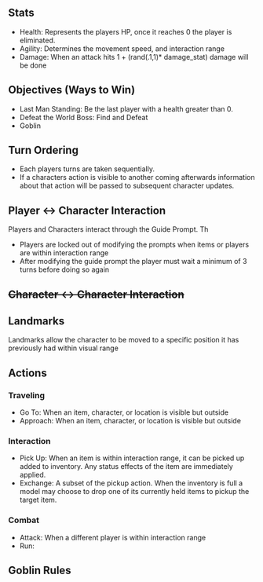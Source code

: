 
## Stats
* Health: Represents the players HP, once it reaches 0 the player is eliminated. 
* Agility: Determines the movement speed, and interaction range 
* Damage: When an attack hits 1 + (rand(.1,1)* damage_stat) damage will be done 

## Objectives (Ways to Win)
* Last Man Standing: Be the last player with a health greater than 0. 
* Defeat the World Boss: Find and Defeat 
* Goblin 

## Turn Ordering
* Each players turns are taken sequentially.
* If a characters action is visible to another coming afterwards information about that action will be passed to subsequent character updates.

## Player <-> Character Interaction
Players and Characters interact through the Guide Prompt. Th
* Players are locked out of modifying the prompts when items or players are within interaction range
* After modifying the guide prompt the player must wait a minimum of 3 turns before doing so again 

## ~~Character <-> Character Interaction~~

## Landmarks
Landmarks allow the character to be moved to a specific position it has previously had within visual range

## Actions
### Traveling
* Go To: When an item, character, or location is visible but outside 
* Approach: When an item, character, or location is visible but outside 

### Interaction
* Pick Up: When an item is within interaction range, it can be picked up added to inventory. Any status effects of the item are immediately applied.
* Exchange: A subset of the pickup action. When the inventory is full a model may choose to drop one of its currently held items to pickup the target item.

### Combat
* Attack: When a different player is within interaction range 
* Run: 

## Goblin Rules 
